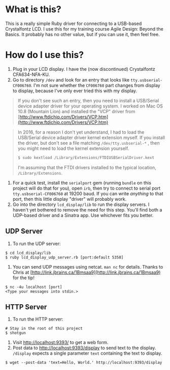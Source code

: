 # What is this?

This is a really simple Ruby driver for connecting to a USB-based Crystalfontz LCD. I use this for my training course Agile Design: Beyond the Basics. It probably has no other value, but if you can use it, then feel free.

# How do I use this?

1. Plug in your LCD display. I have the (now discontinued) Crystalfontz CFA634-NFA-KU.
2. Go to directory `/dev` and look for an entry that looks like `tty.usbserial-CF006760`. I'm not sure whether the `CF006760` part changes from display to display, because I've only ever tried this with my display.
> If you don't see such an entry, then you need to install a USB/Serial device adapter driver for your operating system. I worked on Mac OS 10.8 (Mountain Lion) and installed the "VCP" driver from [http://www.ftdichip.com/Drivers/VCP.htm](http://www.ftdichip.com/Drivers/VCP.htm)

>   In 2016, for a reason I don't yet understand, I had to load the USB/Serial device adapter driver kernel extension myself. If you install the driver, but don't see a file matching `/dev/tty.usbserial-*` , then you might need to load the kernel extension yourself.
>
>   ```bash
>   $ sudo kextload /Library/Extensions/FTDIUSBSerialDriver.kext
>   ```
>
>   I'm assuming that the FTDI drivers installed to the typical location, `/Library/Extensions`.

1. For a quick test, install the `serialport` gem (running `bundle` on this project will do that for you), open `irb`, then try to connect to serial port `tty.usbserial-CF006760` at 19200 baud. If you can write *anything* to that port, then this little display "driver" will probably work.
2. Go into the directory `lcd_display/lib` to run the display servers. I haven't yet bothered to remove the need for this step. You'll find both a UDP-based driver and a Sinatra app. Use whichever fits you better.

## UDP Server

1. To run the UDP server:

```
$ cd lcd_display/lib
$ ruby lcd_display_udp_server.rb [port:default 5358]
```

1. You can send UDP messages using netcat. `man nc` for details. Thanks to Chris at [http://link.jbrains.ca/1Bmsaa9](http://link.jbrains.ca/1Bmsaa9) for the tip!

```
$ nc -4u localhost [port]
<Type your messages into stdin.>
```

## HTTP Server

1. To run the HTTP server:

```
# Stay in the root of this project
$ shotgun
```

1. Visit [http://localhost:9393/](http://localhost:9393/) to get a web form.
2. Post data to [http://localhost:9393/display](http://localhost:9393/display) to send text to the display. `/display` expects a single parameter `text` containing the text to display.

```
$ wget --post-data 'text=Hello, World.' http://localhost:9393/display
```
